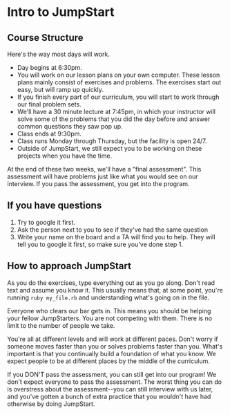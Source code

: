 # Intro to JumpStart

## Course Structure

Here's the way most days will work.

* Day begins at 6:30pm.
* You will work on our lesson plans on your own computer.  These lesson plans mainly consist of exercises and problems.  The exercises start out easy, but will ramp up quickly.
* If you finish every part of our curriculum, you will start to work through our final problem sets.
* We'll have a 30 minute lecture at 7:45pm, in which your instructor will solve some of the problems that you did the day before and answer common questions they saw pop up.
* Class ends at 9:30pm.
* Class runs Monday through Thursday, but the facility is open 24/7.
* Outside of JumpStart, we still expect you to be working on these projects when you have the time.

At the end of these two weeks, we'll have a "final assessment".  This assessment will have problems just like what you would see on our interview.  If you pass the assessment, you get into the program.

## If you have questions

1. Try to google it first.
2. Ask the person next to you to see if they've had the same question
3. Write your name on the board and a TA will find you to help.  They will tell you to google it first, so make sure you've done step 1.

## How to approach JumpStart

As you do the exercises, type everything out as you go along.  Don't read text and assume you know it.  This usually means that, at some point, you're running `ruby my_file.rb` and understanding what's going on in the file.

Everyone who clears our bar gets in.  This means you should be helping your fellow JumpStarters.  You are not competing with them.  There is no limit to the number of people we take.

You're all at different levels and will work at different paces.  Don't worry if someone moves faster than you or solves problems faster than you.  What's important is that you continually build a foundation of what you know.  We expect people to be at different places by the middle of the curriculum.

If you DON'T pass the assessment, you can still get into our program!  We don't expect everyone to pass the assessment.  The worst thing you can do is overstress about the assessment--you can still interview with us later, and you've gotten a bunch of extra practice that you wouldn't have had otherwise by doing JumpStart.
